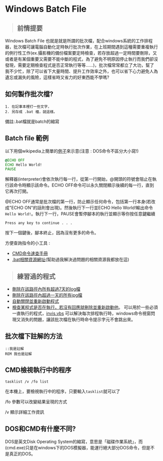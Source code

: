 # Windows Batch File

>## 前情提要
Windows Batch File 也就是就是所謂的批次檔，配合windows系統的工作排程器，批次檔可讓電腦自動化定時執行批次作業，在上班期間遇到這種需要重複執行的例行性工作(ex.攝影機的備份檔案要定時檢查，若存放超過一定時間要刪除，又或者是有某個重要又需要不能中斷的程式，為了避免不明原因停止執行而我們卻沒發現，需要定期檢查程式是否正常執行等等……)，批次檔常常都立了大功，幫了我不少忙，除了可以省下大量時間、提升工作效率之外，也可以省下心力避免人為遺忘或漏失的風險，這樣省時又省力的好東西能不學嗎?

## 如何製作批次檔?
```
1. 在記事本裡打一些文字，
2. 另存成 .bat 檔，就這樣。
```
備註:.bat檔就是batch的縮寫

## Batch file 範例 
以下用個wikipedia上簡單的[例子](https://en.wikipedia.org/wiki/Batch_file)來示意(注意 : DOS命令不區分大小寫!)
```bat
@ECHO OFF
ECHO Hello World!
PAUSE
```
解釋器(interpreter)會依次執行每一行，從第一行開始，@開頭的符號會阻止在執行該命令時顯示該命令。ECHO OFF命令可以永久關閉顯示後續的每一行，直到它再次打開。

@ECHO OFF通常是批次檔的第一行，防止顯示任何命令，包括第一行本身(若改成"ECHO ON"的話則會出現)。然後執行下一行並ECHO Hello World!輸出命令``Hello World!``。執行下一行，PAUSE會暫停腳本的執行並顯示等你按任意鍵繼續
```
Press any key to continue . . .
```
按下一個鍵後，腳本終止，因為沒有更多的命令。

方便查詢指令的小工具 : 
- [CMD命令速查手冊](http://www.cas.idv.tw/Documents/Micorsoft/CMDManual/CMD%E5%91%BD%E4%BB%A4%E9%80%9F%E6%9F%A5%E6%89%8B%E5%86%8A.asp)
- [.bat相關資源網址](batch_resource.md)(幫助過我解決過問題的相關資源我都放在這)

>## 練習過的程式
- [刪除在該路徑內所有超過7天的log檔](deloldlogs.bat)
- [刪除在該路徑內超過一天的所有jpg檔](deloldphoto.bat)
- [自動關閉並重新啟動程式](auto_restart_your_program.bat)
- [檢查某程式是否在執行，若沒有回應就刪除並重新啟動他](checkapp.bat)。 
可以用於一些必須一直執行的程式，[invis.vbs](invis.vbs) 可以解決每次排程執行時，windows命令視窗閃現又消失的問題，讓該批次檔在執行時命令提示字元不會跳出來。

## 批次檔下註解的方法
```
::我是註解
REM 我也是註解
```
## CMD檢視執行中的程序
```
tasklist /v /fo list
```
在本機上，要檢視執行中的程序，只要輸入`tasklist`就可以了 

/fo 參數可以改變結果呈現的方式 

/v 顯示詳細工作資訊
## DOS和CMD有什麼不同?
DOS是英文Disk Operating System的縮寫，意思是「磁碟作業系統」，而(cmd.exe)只是在windows下的DOS模擬器，能運行絕大部分DOS命令，但是不是真正的DOS。
